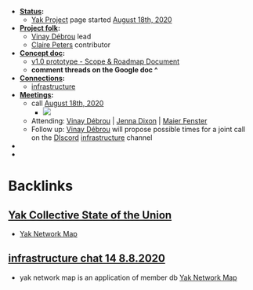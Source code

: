 - **[Status](<Status.md>):**
    - [Yak Project](<Yak Project.md>) page started [August 18th, 2020](<August 18th, 2020.md>)
- **[Project folk](<Project folk.md>):**
    - [Vinay Débrou](<Vinay Débrou.md>) lead
    - [Claire Peters](<Claire Peters.md>) contributor
- **[Concept doc](<Concept doc.md>):**
    - [v1.0 prototype - Scope & Roadmap Document](https://docs.google.com/document/d/13ihQ2VdjZbfjWjxeOmCvFl_gt9Y1xuFkolyHdW6yNGY/edit?pli=1)
    - __comment threads on the Google doc ^__
- **[Connections](<Connections.md>):**
    - [infrastructure](<infrastructure.md>)
- **[Meetings](<Meetings.md>):**
    - call [August 18th, 2020](<August 18th, 2020.md>)
        - ![](https://media.discordapp.net/attachments/739944326913851488/745295101785407498/unknown.png)
    - Attending: [Vinay Débrou](<Vinay Débrou.md>) | [Jenna Dixon](<Jenna Dixon.md>) | [Maier Fenster](<Maier Fenster.md>)
    - Follow up: [Vinay Débrou](<Vinay Débrou.md>) will propose possible times for a joint call on the [DIscord](<DIscord.md>) [infrastructure](<infrastructure.md>) channel
- 
- 

# Backlinks
## [Yak Collective State of the Union](<Yak Collective State of the Union.md>)
- [Yak Network Map](<Yak Network Map.md>)

## [infrastructure chat 14 8.8.2020](<infrastructure chat 14 8.8.2020.md>)
- yak network map is an application of member db [Yak Network Map](<Yak Network Map.md>)

